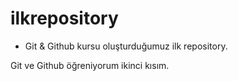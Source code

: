 # ilkrepository

- Git & Github kursu oluşturduğumuz ilk repository.

Git ve Github öğreniyorum ikinci kısım.
